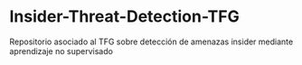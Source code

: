 # Insider-Threat-Detection-TFG
Repositorio asociado al TFG sobre detección de amenazas insider mediante aprendizaje no supervisado
